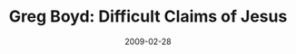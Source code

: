 ---
layout: media
category: media
title: "Greg Boyd: Difficult Claims of Jesus"
date: 2009-02-28
description: "Dr. Greg Boyd discusses some of the difficult claims of Jesus."
yt-embed-url: "//www.youtube.com/embed/BLiPNVQHLac"
video: "http://s3.amazonaws.com/crossroads-media/other-media/video/Boyd2-2.mp4"
video-poster: "http://s3.amazonaws.com/crossroads-media/images/Boyd2-2-still.jpg"
---